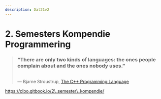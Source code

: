 ```yaml
---
description: Dat21v2
---
```


# 2. Semesters Kompendie Programmering

> ### “There are only two kinds of languages: the ones people complain about and the ones nobody uses.”
>
> \
> ― Bjarne Stroustrup, [The C++ Programming Language](https://www.goodreads.com/work/quotes/108084)



https://clbo.gitbook.io/2\_semester\_kompendie/
